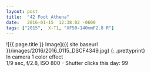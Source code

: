 ```yaml
---
layout: post
title:  "42 Foot Athena"
date:   2016-01-15  12:38:02 -0600
tags: ["2015",  X-T1, "XF50-140mmF2.8 R"]
---
```

![{{ page.title }} Image]({{ site.baseurl }}/images/2016/2016_0115_DSCF4349.jpg)
{: .prettyprint}  
In camera 1 color effect  
1/9 sec, f/2.8, ISO 800 - Shutter clicks this day: 99